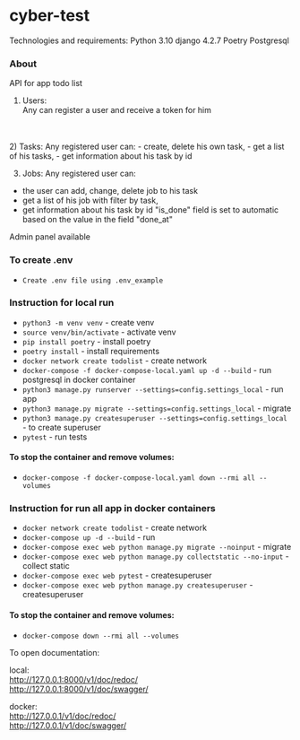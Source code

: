 # cyber-test

Technologies and requirements:
Python 3.10
django 4.2.7
Poetry
Postgresql

### About

API for app todo list

1) Users:  
Any can register a user and receive a token for him
<br>
<br>
2) Tasks: 
Any registered user can:  
- create, delete his own task, 
- get a list of  his tasks, 
- get information about his task by id  

3) Jobs: 
Any registered user can:
- the user can add, change, delete job to his task
- get a list of  his job with filter by task, 
- get information about his task by id
"is_done" field is set to automatic based on the value in the field "done_at"

Admin panel available

### To create .env
* `Create .env file using .env_example`

### Instruction for local run
* `python3 -m venv venv` - create venv 
* `source venv/bin/activate` - activate venv  
* `pip install poetry` - install poetry
* `poetry install` - install requirements
* `docker network create todolist` - create network
* `docker-compose -f docker-compose-local.yaml up -d --build` - run 
  postgresql in docker container
* `python3 manage.py runserver --settings=config.settings_local` - run app
* `python3 manage.py migrate --settings=config.settings_local` - migrate
* `python3 manage.py createsuperuser --settings=config.settings_local` - to create superuser
* `pytest` - run tests

#### To stop the container and remove volumes:

* `docker-compose -f docker-compose-local.yaml down --rmi all --volumes`

### Instruction for run all app in docker containers

* `docker network create todolist` - create network
* `docker-compose up -d --build` - run
* `docker-compose exec web python manage.py migrate --noinput` - migrate
* `docker-compose exec web python manage.py collectstatic --no-input` - 
  collect static
* `docker-compose exec web pytest` - createsuperuser
* `docker-compose exec web python manage.py createsuperuser` - createsuperuser


#### To stop the container and remove volumes:

* `docker-compose down --rmi all --volumes`

To open documentation:

local:  
http://127.0.0.1:8000/v1/doc/redoc/  
http://127.0.0.1:8000/v1/doc/swagger/  

docker:  
http://127.0.0.1/v1/doc/redoc/  
http://127.0.0.1/v1/doc/swagger/  

